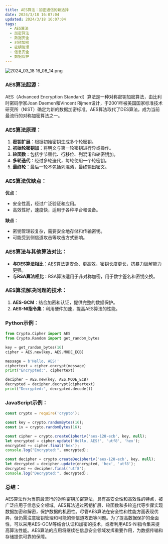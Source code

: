 ```yaml
---
title: AES算法：加密通信的新选择
date: 2024/3/18 16:07:04
updated: 2024/3/18 16:07:04
tags:
  - AES算法
  - 加密算法
  - 数据安全
  - 对称加密
  - 密钥管理
  - 信息安全
  - 数据保护
---
```



<img src="https://static.amd794.com/blog/images/2024_03_18 16_08_14.png@blog" title="2024_03_18 16_08_14.png" alt="2024_03_18 16_08_14.png"/>

### AES算法起源：

AES（Advanced Encryption Standard）算法是一种对称密钥加密算法，由比利时密码学家Joan Daemen和Vincent
Rijmen设计，于2001年被美国国家标准技术研究所（NIST）确定为新的数据加密标准。AES算法取代了DES算法，成为当前最流行的对称加密算法之一。

### AES算法原理：

1. **密钥扩展**：根据初始密钥生成多个轮密钥。
2. **初始轮密钥加**：将明文与第一轮密钥进行异或操作。
3. **轮函数**：包括字节替代、行移位、列混淆和轮密钥加。
4. **多轮迭代**：经过多轮迭代，每轮使用一个轮密钥。
5. **最终轮**：最后一轮不包括列混淆，最终输出密文。

### AES算法优缺点：

**优点**：

- 安全性高，经过广泛验证和应用。
- 高效性好，速度快，适用于各种平台和设备。

**缺点**：

- 密钥管理较复杂，需要安全地存储和传输密钥。
- 可能受到侧信道攻击等攻击方式影响。

### AES算法与其他算法对比：

- **与DES算法相比**：AES算法更安全、更高效，密钥长度更长，抗暴力破解能力更强。
- **与RSA算法相比**：RSA算法适用于非对称加密，用于数字签名和密钥交换。

### AES算法解决问题的技术：

1. **AES-GCM**：结合加密和认证，提供完整的数据保护。
2. **AES-NI指令集**：利用硬件加速，提高AES算法的性能。

### Python示例：

```python
from Crypto.Cipher import AES
from Crypto.Random import get_random_bytes

key = get_random_bytes(16)
cipher = AES.new(key, AES.MODE_ECB)

message = b'Hello, AES!'
ciphertext = cipher.encrypt(message)
print("Encrypted:", ciphertext)

decipher = AES.new(key, AES.MODE_ECB)
decrypted = decipher.decrypt(ciphertext)
print("Decrypted:", decrypted.decode())
```

### JavaScript示例：

```javascript
const crypto = require('crypto');

const key = crypto.randomBytes(16);
const iv = crypto.randomBytes(16);

const cipher = crypto.createCipheriv('aes-128-ecb', key, null);
let encrypted = cipher.update('Hello, AES!', 'utf8', 'hex');
encrypted += cipher.final('hex');
console.log("Encrypted:", encrypted);

const decipher = crypto.createDecipheriv('aes-128-ecb', key, null);
let decrypted = decipher.update(encrypted, 'hex', 'utf8');
decrypted += decipher.final('utf8');
console.log("Decrypted:", decrypted);
```

### 总结：

AES算法作为当前最流行的对称密钥加密算法，具有高安全性和高效性的特点，被广泛应用于信息安全领域。AES算法通过密钥扩展、轮函数和多轮迭代等步骤实现数据加密和解密，保护数据的机密性。尽管AES算法在安全性和性能方面表现优异，但仍需注意密钥管理和可能的侧信道攻击等问题。为了提高数据保护的全面性，可以采用AES-GCM等结合认证和加密的技术，或者利用AES-NI指令集来提高算法性能。AES算法的应用将继续在信息安全领域发挥重要作用，为数据传输和存储提供可靠的保障。